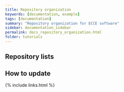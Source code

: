 ```yaml
---
title: Repository organization
keywords: [documentation, example]
tags: [documentation]
summary: "Repository organization for ECCE software"
sidebar: documentation_sidebar
permalink: docs_repository_organization.html
folder: tutorials
---
```


## Repository lists


## How to update 


{% include links.html %}
